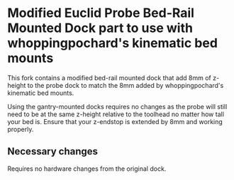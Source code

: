 # Modified Euclid Probe Bed-Rail Mounted Dock part to use with whoppingpochard's kinematic bed mounts
This fork contains a modified bed-rail mounted dock that add 8mm of z-height to the probe dock to match the 8mm added by whoppingpochard's kinematic bed mounts.

Using the gantry-mounted docks requires no changes as the probe will still need to be at the same z-height relative to the toolhead no matter how tall your bed is. Ensure that your z-endstop is extended by 8mm and working properly.

## Necessary changes 
Requires no hardware changes from the original dock.
